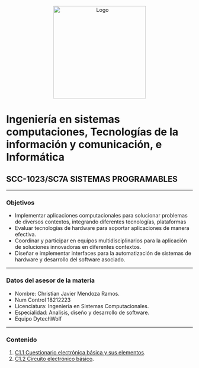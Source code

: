 <p align="center">
    <img alt="Logo" src="https://www.tijuana.tecnm.mx/wp-content/themes/tecnm/images/logo_TECT.png" width=250 height=250>
</p>

# Ingeniería en sistemas computaciones, Tecnologías de la información y comunicación, e Informática

## SCC-1023/SC7A SISTEMAS PROGRAMABLES

---

###  Objetivos

+ Implementar aplicaciones computacionales para solucionar problemas de diversos contextos, integrando diferentes tecnologías, plataformas
+ Evaluar tecnologías de hardware para soportar aplicaciones de manera efectiva.
+ Coordinar y participar en equipos multidisciplinarios para la aplicación de soluciones innovadoras en diferentes contextos. 
+ Diseñar e implementar interfaces para la automatización de sistemas de hardware y desarrollo del software asociado. 


---

###  Datos del asesor de la materia

* Nombre: Christian Javier Mendoza Ramos.
* Num Control 18212223
* Licenciatura: Ingenieria en Sistemas Computacionales.
* Especialidad: Analisis, diseño y desarrollo de software.
* Equipo DytechWolf
---

###  Contenido

1.  [C1.1 Cuestionario electrónica básica y sus elementos](doc/C1.1_ElectronicaBasica_y_elementos_ChristianJavierMendozaRamos.md).
2.  [C1.2 Circuito electrónico básico](doc/C1.2_ElectronicaBasica_circuitos_Christian_Javier.md).
